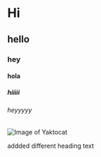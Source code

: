# Hi 
## hello
### hey
#### hola
##### hiiiii
###### heyyyyy


![Image of Yaktocat](https://octodex.github.com/images/yaktocat.png)








addded different heading text
